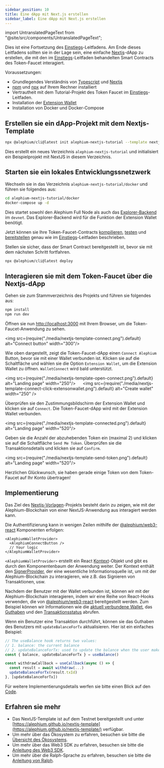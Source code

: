 ```yaml
---
sidebar_position: 10
title: Eine dApp mit Next.js erstellen
sidebar_label: Eine dApp mit Next.js erstellen
---
```


import UntranslatedPageText from "@site/src/components/UntranslatedPageText";

<UntranslatedPageText />

Dies ist eine Fortsetzung des [Einstiegs](/dapps/getting-started.md)-Leitfadens. Am Ende dieses Leitfadens sollten sie in der Lage sein, eine einfache 
[Nextjs](https://nextjs.org/)-dApp zu erstellen, die mit den im [Einstiegs](/dapps/getting-started.md)-Leitfaden behandelten Smart Contracts des Token-Faucet interagiert.

Voraussetzungen:

- Grundlegendes Verständnis von [Typescript](https://www.typescriptlang.org/)
  und [Nextjs](https://nextjs.org/)
- [npm](https://www.npmjs.com/) und
  [npx](https://www.npmjs.com/package/npx) auf Ihrem Rechner installiert
- Vertrautheit mit dem Tutorial-Projekt des Token Faucet im [Einstiegs](/dapps/getting-started.md)-Leitfaden.
- Installation der [Extension Wallet](/wallet/extension-wallet/overview)
- Installation von Docker und Docker-Compose

## Erstellen sie ein dApp-Projekt mit dem Nextjs-Template

```sh
npx @alephium/cli@latest init alephium-nextjs-tutorial --template nextjs
```

Dies erstellt ein neues Verzeichnis `alephium-nextjs-tutorial` und
initialisiert ein Beispielprojekt mit NextJS in diesem Verzeichnis.


## Starten sie ein lokales Entwicklungssnetzwerk

Wechseln sie in das Verzeichnis `alephium-nextjs-tutorial/docker` und führen sie folgendes aus:

```sh
cd alephium-nextjs-tutorial/docker
docker-compose up -d
```

Dies startet sowohl den Alephium Full Node als auch das [Explorer-Backend ](https://github.com/alephium/explorer-backend) im
`devnet`. Das Explorer-Backend wird für die Funktion der Extension Wallet benötigt.

Jetzt können sie Ihre Token-Faucet-Contracts [kompilieren](/dapps/getting-started.md/#kompilieren-sie-ihren-contract),
[testen](/dapps/getting-started/#testen-sie-ihren-contract) und
[bereitstellen](/dapps/getting-started/#ihren-contract-bereitstellen)
 genau wie im [Einstiegs](/dapps/getting-started.md)-Leitfaden beschrieben.

Stellen sie sicher, dass der Smart Contract bereitgestellt ist, bevor sie mit dem nächsten Schritt fortfahren.

```sh
npx @alephium/cli@latest deploy
```

## Interagieren sie mit dem Token-Faucet über die Nextjs-dApp

Gehen sie zum Stammverzeichnis des Projekts und führen sie folgendes aus:

```sh
npm install
npm run dev
```

Öffnen sie nun [http://localhost:3000](http://localhost:3000) mit Ihrem Browser, um die Token-Faucet-Anwendung zu sehen.

<img src={require("./media/nextjs-template-connect.png").default}
alt="Connect button" width="300"/>

Wie oben dargestellt, zeigt die Token-Faucet-dApp einen `Connect Alephium`
Button, bevor sie mit einer Wallet verbunden ist. Klicken sie auf die Schaltfläche und wählen sie die Option `Extension Wallet`, um die Extension Wallet zu öffnen. `WalletConnect` wird bald unterstützt.

<img src={require("./media/nextjs-template-open-connect.png").default} alt="Landing page" width="250"/>
&nbsp;&nbsp;&nbsp;&nbsp;
<img src={require("./media/nextjs-template-connect-click-extensonwallet.png").default} alt="Create wallet" width="250" />

Überprüfen sie den Zustimmungsbildschirm der Extension Wallet und klicken sie auf
`Connect`. Die Token-Faucet-dApp wird mit der Extension Wallet verbunden.

<img src={require("./media/nextjs-template-connected.png").default} alt="Landing page" width="520"/>

Geben sie die Anzahl der abzuhebenden Token ein (maximal 2) und klicken sie auf die Schaltfläche `Send Me Token`. Überprüfen sie die Transaktionsdetails und klicken sie auf `Confirm`.

<img src={require("./media/nextjs-template-send-token.png").default} alt="Landing page" width="520"/>

Herzlichen Glückwunsch, sie haben gerade einige Token von dem Token-Faucet auf Ihr Konto übertragen!

## Implementierung

Das Ziel des [Nextjs-Vorlagen](https://github.com/alephium/nextjs-template)-Projekts besteht darin zu zeigen, wie mit der Alephium-Blockchain von einer NextJS-Anwendung aus interagiert werden kann.

Die Authentifizierung kann in wenigen Zeilen mithilfe der 
[@alephium/web3-react](https://github.com/alephium/alephium-web3/tree/master/packages/web3-react) Komponenten erfolgen:

```tsx
<AlephiumWalletProvider>
  <AlephiumConnectButton />
  // Your logic
</AlephiumWalletProvider>
```

`<AlephiumWalletProvider>` erstellt ein React
[Kontext](https://reactjs.org/docs/context.html)-Objekt und gibt es durch den Komponentenbaum der Anwendung weiter. Der Kontext enthält den
[SignerProvider](https://github.com/alephium/alephium-web3/blob/8cf20fee4c16091cf581518e9f411e31ec37955e/packages/web3-react/src/contexts/alephiumConnect.tsx#L56), der eine wesentliche Informationsquelle ist, um mit der Alephium-Blockchain zu interagieren, wie z.B. das Signieren von Transaktionen, usw.

Nachdem der Benutzer mit der Wallet verbunden ist, können wir mit der Alephium-Blockchain interagieren, indem wir eine Reihe von React-Hooks verwenden, die von [@alephium/web3-react](https://github.com/alephium/alephium-web3/tree/master/packages/web3-react) bereitgestellt werden. Zum Beispiel können wir Informationen wie die [aktuell verbundene Wallet](https://github.com/alephium/alephium-web3/blob/master/packages/web3-react/src/hooks/useWallet.tsx), das [Guthaben](https://github.com/alephium/alephium-web3/blob/master/packages/web3-react/src/hooks/useBalance.tsx)
und den [Transaktionsstatus](https://github.com/alephium/alephium-web3/blob/master/packages/web3-react/src/hooks/useTxStatus.tsx) abrufen.

Wenn ein Benutzer eine Transaktion durchführt, können sie das Guthaben des Benutzers mit `updateBalanceForTx` aktualisieren.
Hier ist ein einfaches Beispiel:

```typescript
// The useBalance hook returns two values:
// 1. balance: the current balance
// 2. updateBalanceForTx: used to update the balance when the user makes a transaction.
const { balance, updateBalanceForTx } = useBalance()

const withdrawCallback = useCallback(async () => {
  const result = await withdraw(...)
  updateBalanceForTx(result.txId)
}, [updateBalanceForTx])
```

Für weitere Implementierungsdetails werfen sie bitte einen Blick auf den [Code](https://github.com/alephium/nextjs-template). 

## Erfahren sie mehr

- Das NextJS-Template ist auf dem Testnet bereitgestellt und unter [https://alephium.github.io/nextjs-template](https://alephium.github.io/nextjs-template/)  verfügbar.
- Um mehr über das Ökosystem zu erfahren, besuchen sie bitte die [Übersicht des Ökosystems](/dapps/ecosystem).
- Um mehr über das Web3 SDK zu erfahren, besuchen sie bitte die [Anleitung des Web3 SDK](/dapps/alephium-web3).
- Um mehr über die Ralph-Sprache zu erfahren, besuchen sie bitte die [Anleitung von Ralph](/ralph/getting-started).
